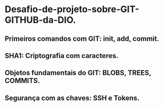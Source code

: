 # Desafio-de-projeto-sobre-GIT-GITHUB-da-DIO.
## Primeiros comandos com GIT: init, add, commit.
## SHA1: Criptografia com caracteres.
## Objetos fundamentais do GIT: BLOBS, TREES, COMMITS.
## Segurança com as chaves: SSH e Tokens.
